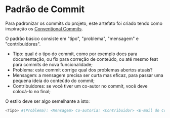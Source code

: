 # Padrão de Commit
Para padronizar os commits do projeto, este artefato foi criado tendo como inspiração os [Conventional Commits](https://www.conventionalcommits.org/en/v1.0.0/).

O padrão básico consiste em "tipo", "problema", "mensagem" e "contribuidores".
- Tipo: qual é o tipo do commit, como por exemplo docs para documentação, ou fix para correção de conteúdo, ou até mesmo feat para commits de nova funcionalidade;
- Problema: este commit corrige qual dos problemas abertos atuais?
- Mensagem: a mensagem precisa ser curta mas eficaz, para passar uma pequena ideia do conteúdo do commit;
- Contribuidores: se você tiver um co-autor no commit, você deve colocá-lo no final;

O estilo deve ser algo semelhante a isto:

```bash
<Tipo> #(Problema): <Mensagem> Co-autoria: <Contribuidor> <E-mail do Contribuidor>
```
